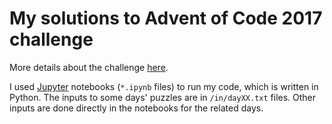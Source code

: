 # My solutions to Advent of Code 2017 challenge
More details about the challenge [here](http://adventofcode.com/2017/about).

I used [Jupyter](https://jupyter.org) notebooks (`*.ipynb` files) to run my code, which is written in Python. The inputs to some days' puzzles are in `/in/dayXX.txt` files. Other inputs are done directly in the notebooks for the related days.

